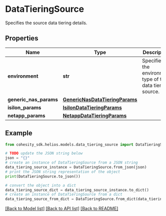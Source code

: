 # DataTieringSource

Specifies the source data tiering details.

## Properties

Name | Type | Description | Notes
------------ | ------------- | ------------- | -------------
**environment** | **str** | Specifies the environment type of the data tiering source. | [optional] 
**generic_nas_params** | [**GenericNasDataTieringParams**](GenericNasDataTieringParams.md) |  | [optional] 
**isilon_params** | [**IsilonDataTieringParams**](IsilonDataTieringParams.md) |  | [optional] 
**netapp_params** | [**NetappDataTieringParams**](NetappDataTieringParams.md) |  | [optional] 

## Example

```python
from cohesity_sdk.helios.models.data_tiering_source import DataTieringSource

# TODO update the JSON string below
json = "{}"
# create an instance of DataTieringSource from a JSON string
data_tiering_source_instance = DataTieringSource.from_json(json)
# print the JSON string representation of the object
print(DataTieringSource.to_json())

# convert the object into a dict
data_tiering_source_dict = data_tiering_source_instance.to_dict()
# create an instance of DataTieringSource from a dict
data_tiering_source_from_dict = DataTieringSource.from_dict(data_tiering_source_dict)
```
[[Back to Model list]](../README.md#documentation-for-models) [[Back to API list]](../README.md#documentation-for-api-endpoints) [[Back to README]](../README.md)


